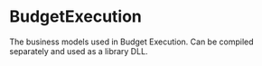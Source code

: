 # BudgetExecution
The business models used in Budget Execution. Can be compiled separately and used as a library DLL.
